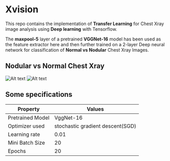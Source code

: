 # Xvision

This repo contains the implementation of **Transfer Learning** for Chest Xray image analysis using **Deep learning** with Tensorflow.

The **maxpool-5** layer of a pretrained **VGGNet-16** model has been used as the feature extractor here and then further trained on a 2-layer Deep neural network for classification of **Normal vs Nodular** Chest Xray Images.

## Nodular vs Normal Chest Xray
![Alt text](https://github.com/ayush1997/Xvision/blob/master/node.jpg "Optional Title")
![Alt text](https://github.com/ayush1997/Xvision/blob/master/normal.jpg "Optional Title")

## Some specifications

| Property      |Values         |
| ------------- | ------------- |
| Pretrained Model | VggNet-16  |
| Optimizer used  | stochastic gradient descent(SGD)  |
| Learning rate  | 0.01|  
|Mini Batch Size| 20 |
| Epochs | 20 |





